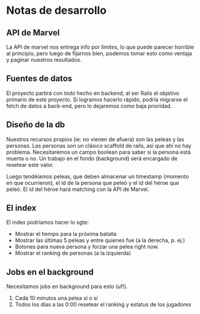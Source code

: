 # Notas de desarrollo

## API de Marvel

La API de marvel nos entrega info por límites, lo que puede parecer horrible al
principio, pero luego de fijarnos bien, podemos tomar esto como ventaja y
paginar nuestros resultados.

## Fuentes de datos

El proyecto partirá con *todo* hecho en backend, al ser Rails el objetivo
primario de este proyecto. Si logramos hacerlo rápido, podría migrarse el fetch
de datos a back-end, pero lo dejaremos como baja prioridad.

## Diseño de la db

Nuestros recursos propios (ie: no vienen de afuera) son las peleas y las
personas. Las personas son un clásico scaffold de rails, así que ahí no hay
problema. Necesitaremos un campo boolean para saber si la persona está muerta o
no. Un trabajo en el fondo (background) será encargado de resetear este valor.

Luego tendëíamos peleas, que deben almacenar un timestamp (momento en que
ocurrieron), el id de la persona que peleó y el id del héroe que peleó. El id
del héroe hará matching con la API de Marvel.

## El index

El index podríamos hacer lo sgte:

  - Mostrar el tiempo para la próxima batalla
  - Mostrar las últimas 5 peleas y entre quienes fue (a la derecha, p. ej.)
  - Botones para nueva persona y forzar una pelea right now.
  - Mostrar el ranking de personas (a la izquierda)

## Jobs en el background

Necesitamos jobs en background para esto (uf!).

  1. Cada 10 minutos una pelea sí o sí
  2. Todos los días a las 0:00 resetear el ranking y estatus de los jugadores
